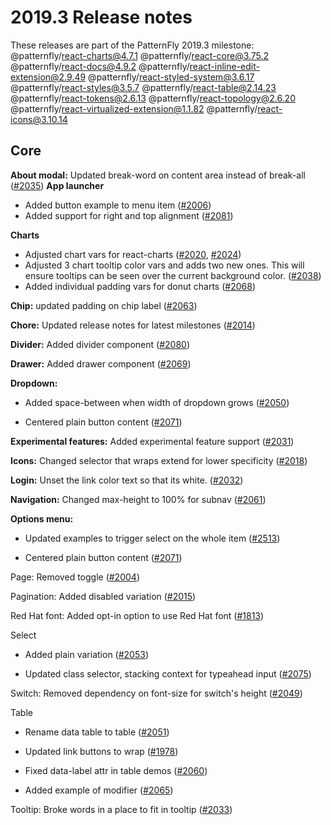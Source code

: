 # 2019.3 Release notes

These releases are part of the PatternFly 2019.3 milestone:
@patternfly/react-charts@4.7.1
@patternfly/react-core@3.75.2
@patternfly/react-docs@4.9.2
@patternfly/react-inline-edit-extension@2.9.49
@patternfly/react-styled-system@3.6.17
@patternfly/react-styles@3.5.7
@patternfly/react-table@2.14.23
@patternfly/react-tokens@2.6.13
@patternfly/react-topology@2.6.20
@patternfly/react-virtualized-extension@1.1.82
@patternfly/react-icons@3.10.14


## Core

**About modal:** Updated break-word on content area instead of break-all ([#2035](https://github.com/patternfly/patternfly-next/pull/2035))
**App launcher**
* Added button example to menu item    ([#2006](https://github.com/patternfly/patternfly-next/pull/2006)) 
* Added support for right and top alignment ([#2081](https://github.com/patternfly/patternfly-next/pull/2081))

**Charts**
-   Adjusted chart vars for react-charts ([#2020](https://github.com/patternfly/patternfly-next/pull/2020), [#2024](https://github.com/patternfly/patternfly-next/pull/2024))
-   Adjusted 3 chart tooltip color vars and adds two new ones. This will ensure tooltips can be seen over the current background color. ([#2038](https://github.com/patternfly/patternfly-next/pull/2038))    
-   Added individual padding vars for donut charts ([#2068](https://github.com/patternfly/patternfly-next/pull/2068))

**Chip:** updated padding on chip label ([#2063](https://github.com/patternfly/patternfly-next/pull/2063))

**Chore:** Updated release notes for latest milestones ([#2014](https://github.com/patternfly/patternfly-next/pull/2014))

**Divider:** Added divider component ([#2080](https://github.com/patternfly/patternfly-next/pull/2080))

**Drawer:** Added drawer component ([#2069](https://github.com/patternfly/patternfly-next/pull/2069))

**Dropdown:**

-   Added space-between when width of dropdown grows ([#2050](https://github.com/patternfly/patternfly-next/pull/2050))
    
-   Centered plain button content ([#2071](https://github.com/patternfly/patternfly-next/pull/2071))
    

**Experimental features:** Added experimental feature support ([#2031](https://github.com/patternfly/patternfly-next/pull/2031))

**Icons:** Changed selector that wraps extend for lower specificity ([#2018](https://github.com/patternfly/patternfly-next/pull/2018))

**Login:** Unset the link color text so that its white. ([#2032](https://github.com/patternfly/patternfly-next/pull/2032))

**Navigation:** Changed max-height to 100% for subnav  ([#2061](https://github.com/patternfly/patternfly-next/pull/2061))

**Options menu:**

-   Updated examples to trigger select on the whole item ([#2513](https://github.com/patternfly/patternfly-react/pull/2513))
    
-   Centered plain button content ([#2071](https://github.com/patternfly/patternfly-next/pull/2071))
    

Page: Removed toggle ([#2004](https://github.com/patternfly/patternfly-next/pull/2004))

Pagination: Added disabled variation ([#2015](https://github.com/patternfly/patternfly-next/pull/2015))

Red Hat font: Added opt-in option to use Red Hat font ([#1813](https://github.com/patternfly/patternfly-next/pull/1813))

Select

-   Added plain variation ([#2053](https://github.com/patternfly/patternfly-next/pull/2053))
    
-   Updated class selector, stacking context for typeahead input ([#2075](https://github.com/patternfly/patternfly-next/pull/2075))
    

Switch: Removed dependency on font-size for switch's height ([#2049](https://github.com/patternfly/patternfly-next/pull/2049))

Table

-   Rename data table to table ([#2051](https://github.com/patternfly/patternfly-next/pull/2051))
    
-   Updated link buttons to wrap ([#1978](https://github.com/patternfly/patternfly-next/pull/1978))
    
-   Fixed data-label attr in table demos ([#2060](https://github.com/patternfly/patternfly-next/pull/2060))
    
-   Added example of modifier ([#2065](https://github.com/patternfly/patternfly-next/pull/2065))
    

Tooltip: Broke words in a place to fit in tooltip ([#2033](https://github.com/patternfly/patternfly-next/pull/2033))

<!--stackedit_data:
eyJoaXN0b3J5IjpbLTk1NjE2NDAxOSw4Njg5MDYwMl19
-->